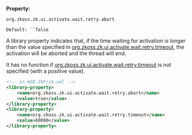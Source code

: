 **Property:**

`org.zkoss.zk.ui.activate.wait.retry.abort`

`Default: ``false`

A library property indicates that, if the time waiting for activation is
longer than the value specified in [ org.zkoss.zk.ui.activate.wait.retry.timeout]({{site.baseUrl}}/zk_config_ref/The_Library_Properties/org.zkoss.zk.ui.activate.wait.retry.timeout),
the activation will be aborted and the thread will end.

It has no function if [ org.zkoss.zk.ui.activate.wait.retry.timeout]({{site.baseUrl}}/zk_config_ref/The_Library_Properties/org.zkoss.zk.ui.activate.wait.retry.timeout)
is not specified (with a positive value).

```xml
<!-- in WEB-INF/zk.xml -->
<library-property>
    <name>org.zkoss.zk.ui.activate.wait.retry.abort</name>
    <value>true</value>
</library-property>
<library-property>
    <name>org.zkoss.zk.ui.activate.wait.retry.timeout</name>
    <value>60000</value>
</library-property>
```

